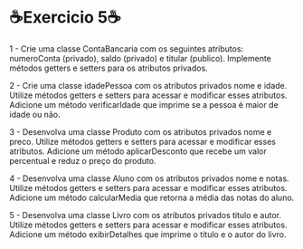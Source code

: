 <h1>☕Exercicio 5☕</h1>
<p>
1 - Crie uma classe ContaBancaria com os seguintes atributos: numeroConta (privado), saldo (privado) e titular (publico).
Implemente métodos getters e setters para os atributos privados.

2 - Crie uma classe idadePessoa com os atributos privados nome e idade. Utilize métodos getters e setters para acessar e
modificar esses atributos. Adicione um método verificarIdade que imprime se a pessoa é maior de idade ou não.

3 - Desenvolva uma classe Produto com os atributos privados nome e preco. Utilize métodos getters e setters para acessar 
e modificar esses atributos. Adicione um método aplicarDesconto que recebe um valor percentual e reduz o preço do produto.

4 - Desenvolva uma classe Aluno com os atributos privados nome e notas. Utilize métodos getters e setters para acessar e
modificar esses atributos. Adicione um método calcularMedia que retorna a média das notas do aluno.

5 - Desenvolva uma classe Livro com os atributos privados titulo e autor. Utilize métodos getters e setters para acessar e
modificar esses atributos. Adicione um método exibirDetalhes que imprime o título e o autor do livro.
</p>
